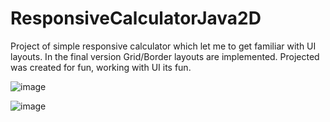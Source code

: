 # ResponsiveCalculatorJava2D
Project of simple responsive calculator which let me to get familiar with UI layouts. In the final version Grid/Border layouts are implemented.
Projected was created for fun, working with UI its fun. 

![image](https://user-images.githubusercontent.com/83671766/185736572-35d2a4d7-6d0c-486b-a140-e23e08b42274.png)


![image](https://user-images.githubusercontent.com/83671766/185736616-ff1dedf3-8674-4312-a3ba-c2a6bcc8671a.png)
